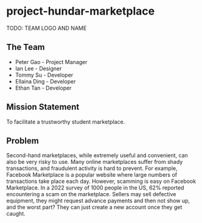 # project-hundar-marketplace
TODO: TEAM LOGO AND NAME
## The Team
- Peter Gao - Project Manager
- Ian Lee - Designer
- Tommy Su - Developer
- Ellaina Ding - Developer
- Ethan Tan - Developer

## Mission Statement
To facilitate a trustworthy student marketplace.

## Problem
Second-hand marketplaces, while extremely useful and convenient, can also be very risky to use. Many online marketplaces suffer from shady transactions, and fraudulent activity is hard to prevent. For example, Facebook Marketplace is a popular website where large numbers of transactions take place each day. However, scamming is easy on Facebook Marketplace. In a 2022 survey of 1000 people in the US, 62% reported encountering a scam on the marketplace. Sellers may sell defective equipment, they might request advance payments and then not show up, and the worst part? They can just create a new account once they get caught.
